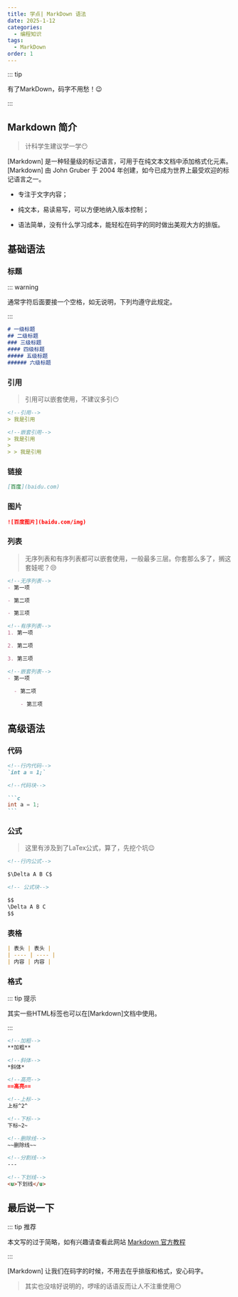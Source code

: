 ```yaml
---
title: 学点| MarkDown 语法
date: 2025-1-12
categories:
  - 编程知识
tags:
  - MarkDown
order: 1
---
```


::: tip

有了MarkDown，码字不用愁！😉

:::



## Markdown 简介

> 计科学生建议学一学😶

[Markdown] 是一种轻量级的标记语言，可用于在纯文本文档中添加格式化元素。[Markdown] 由 John Gruber 于 2004 年创建，如今已成为世界上最受欢迎的标记语言之一。

- 专注于文字内容；

- 纯文本，易读易写，可以方便地纳入版本控制；

- 语法简单，没有什么学习成本，能轻松在码字的同时做出美观大方的排版。



## 基础语法

### 标题

::: warning

通常字符后面要接一个空格，如无说明，下列均遵守此规定。

:::

```markdown
# 一级标题
## 二级标题
### 三级标题
#### 四级标题
##### 五级标题
###### 六级标题
```



### 引用

> 引用可以嵌套使用，不建议多引😶

```markdown
<!--引用-->
> 我是引用

<!--嵌套引用-->
> 我是引用
>
> > 我是引用
```



### 链接

```markdown
[百度](baidu.com)
```



### 图片

```markdown
![百度图片](baidu.com/img)
```



### 列表

> 无序列表和有序列表都可以嵌套使用，一般最多三层。你套那么多了，搁这套娃呢？😒

```markdown
<!--无序列表-->
- 第一项

- 第二项

- 第三项

<!--有序列表-->
1. 第一项

2. 第二项

3. 第三项

<!--嵌套列表-->
- 第一项

  - 第二项
  
    - 第三项
```



## 高级语法

### 代码

~~~markdown
<!--行内代码-->
`int a = 1;`

<!--代码块-->

```c
int a = 1;
```
~~~



### 公式

> 这里有涉及到了LaTex公式，算了，先挖个坑😉

```markdown
<!--行内公式-->

$\Delta A B C$

<!-- 公式块-->

$$
\Delta A B C
$$
```



### 表格

```markdown
| 表头 | 表头 |
| ---- | ---- |
| 内容 | 内容 |
```



### 格式

::: tip 提示

其实一些HTML标签也可以在[Markdown]文档中使用。

:::

```markdown
<!--加粗-->
**加粗**

<!--斜体-->
*斜体*

<!--高亮-->
==高亮==

<!--上标-->
上标^2^

<!--下标-->
下标~2~

<!--删除线-->
~~删除线~~

<!--分割线-->
---

<!--下划线-->
<u>下划线</u>
```

## 最后说一下

::: tip 推荐

本文写的过于简略，如有兴趣请查看此网站 [Markdown 官方教程](https://markdown.com.cn/basic-syntax/) 

:::



[Markdown] 让我们在码字的时候，不用去在乎排版和格式，安心码字。

> 其实也没啥好说明的，啰嗦的话语反而让人不注重使用😶
